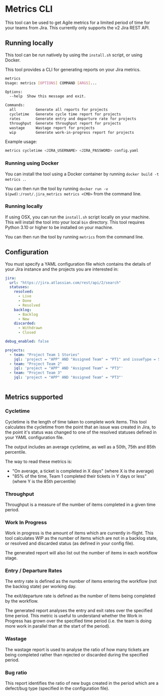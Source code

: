 # Metrics CLI 

This tool can be used to get Agile metrics for a limited period of time for your teams from Jira. This currently only supports the v2 Jira REST API. 

## Running locally
This tool can be run natively by using the `install.sh` script, or using Docker.

This tool provides a CLI for generating reports on your Jira metrics. 

```bash
metrics
Usage: metrics [OPTIONS] COMMAND [ARGS]...

Options:
  --help  Show this message and exit.

Commands:
  all         Generate all reports for projects
  cycletime   Generate cycle time report for projects
  rates       Generate entry and departure rate for projects
  throughput  Generate throughput report for projects
  wastage     Wastage report for projects
  wip         Generate work-in-progress report for projects
```

Example usage:

```bash
metrics cycletime <JIRA_USERNAME> <JIRA_PASSWORD> config.yaml 
```

### Running using Docker
You can install the tool using a Docker container by running `docker build -t metrics .`.

You can then run the tool by running `docker run -v $(pwd):/root/.jira_metrics metrics <CMD>` from the command line.


### Running locally
If using OSX, you can run the `install.sh` script locally on your machine. This will install the tool into your local `bin` directory.
This tool requires Python 3.10 or higher to be installed on your machine.

You can then run the tool by running `metrics` from the command line.

## Configuration
You must specify a YAML configuration file which contains the details of your Jira instance and the projects you are interested in:

```yaml
jira:
  url: "https://jira.atlassian.com/rest/api/2/search"
  statuses:
    resolved:
      - Live
      - Done
      - Resolved
    backlog:
      - Backlog
      - New
    discarded:
      - Withdrawn
      - Closed  

debug_enabled: false

projects:
  - team: "Project Team 1 Stories"
    jql: 'project = "APP" AND "Assigned Team" = "PT1" and issueType = Story'
  - team: "Project Team 2"
    jql: 'project = "APP" AND "Assigned Team" = "PT3"'
  - team: "Project Team 3"
    jql: 'project = "APP" AND "Assigned Team" = "PT3"'
  
```

## Metrics supported 

### Cycletime
Cycletime is the length of time taken to complete work items. This tool calculates the cycletime from the point that an issue was created in Jira, to the point it's status was changed to one of the resolved statuses defined in your YAML configuration file.

The output includes an average cycletime, as well as a 50th, 75th and 85th percentile.

The way to read these metrics is:
* "On average, a ticket is completed in X days" (where X is the average)
* "85% of the time, Team 1 completed their tickets in Y days or less" (where Y is the 85th percentile)

### Throughput
Throughput is a measure of the number of items completed in a given time period. 

### Work In Progress
Work in progress is the amount of items which are currently in-flight. This tool calculates WIP as the number of items which are not in a backlog state, or resolved and discarded status (as defined in your config file).

The generated report will also list out the number of items in each workflow stage. 

### Entry / Departure Rates
The entry rate is defined as the number of items entering the workflow (not the backlog state) per working day.

The exit/departure rate is defined as the number of items being completed by the workflow.

The generated report analyses the entry and exit rates over the specified time period. This metric is useful to understand whether the Work in Progress has grown over the specified time period (i.e. the team is doing more work in parallel than at the start of the period).

### Wastage
The wastage report is used to analyse the ratio of how many tickets are being completed rather than rejected or discarded during the specified period. 

### Bug ratio
This report identifies the ratio of new bugs created in the period which are a defect/bug type (specified in the configuration file).